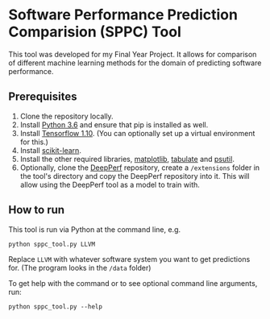 # Software Performance Prediction Comparision (SPPC) Tool
This tool was developed for my Final Year Project. It allows for comparison of different machine learning methods for the domain of predicting software performance.

## Prerequisites
1. Clone the repository locally.
2. Install [Python 3.6](https://www.python.org/downloads/release/python-368/) and ensure that pip is installed as well.
3. Install [Tensorflow 1.10](https://www.tensorflow.org/install/pip). (You can optionally set up a virtual environment for this.)
4. Install [scikit-learn](https://scikit-learn.org/stable/install.html).
5. Install the other required libraries, [matplotlib](https://matplotlib.org/users/installing.html#installing-an-official-release), [tabulate](https://pypi.org/project/tabulate/) and [psutil](https://pypi.org/project/psutil/).
6. Optionally, clone the [DeepPerf](https://github.com/DeepPerf/DeepPerf) repository, create a `/extensions` folder in the tool's directory and copy the DeepPerf repository into it. This will allow using the DeepPerf tool as a model to train with.

## How to run
This tool is run via Python at the command line, e.g.

```
python sppc_tool.py LLVM
```

Replace `LLVM` with whatever software system you want to get predictions for. (The program looks in the `/data` folder)

To get help with the command or to see optional command line arguments, run:

```
python sppc_tool.py --help
```
